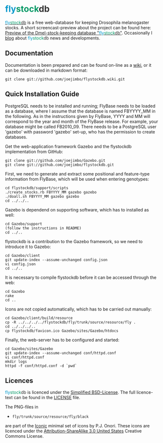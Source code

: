 <span style="color: #0099cc;">fly</span><span style="color: #009966;">stock</span><span style="color: #333333;">db</span>
==========

[<span style="color: #0099cc;">fly</span><span style="color: #009966;">stock</span><span style="color: #333333;">db</span>](http://www.flystockdb.org) is a free web-database for keeping Drosophila melanogaster stocks. A short screencast-preview about the project can be found here: [Preview of the Dmel-stock-keeping database "<span style="color: #0099cc;">fly</span><span style="color: #009966;">stock</span><span style="color: #333333;">db</span>"](http://bergmanlab.smith.man.ac.uk/?p=704). Occasionally I [blog](http://joachimbaran.wordpress.com/tag/flystockdb/) about <span style="color: #0099cc;">fly</span><span style="color: #009966;">stock</span><span style="color: #333333;">db</span> news and developments.

Documentation
-------------

Documentation is been prepared and can be found on-line as a [wiki](https://github.com/joejimbo/flystockdb/wiki), or it can be downloaded in markdown format:

    git clone git://github.com/joejimbo/flystockdb.wiki.git

Quick Installation Guide
------------------------

PostgreSQL needs to be installed and running; FlyBase needs to be loaded as a database, where I assume that the database is named FBYYYY_MM in the following. As in the instructions given by FlyBase, YYYY and MM will correspond to the year and month of the FlyBase release. For example, your database might be called FB2010_09. There needs to be a PostgreSQL user 'gazebo' with password 'gazebo' set-up, who has the permission to create databases.

Get the web-application framework Gazebo and the flystockdb implementation from GitHub:

    git clone git://github.com/joejimbo/Gazebo.git
    git clone git://github.com/joejimbo/flystockdb.git

First, we need to generate and extract some positional and feature-type
information from FlyBase, which will be used when entering genotypes:

    cd flystockdb/support/scripts
    ./create_stocks.rb FBYYYY_MM gazebo gazebo
    ./doall.sh FBYYYY_MM gazebo gazebo
    cd ../../..

Gazebo is dependend on supporting software, which has to installed as well:

    cd Gazebo/support
    (follow the instructions in README)
    cd ../..

flystockdb is a contribution to the Gazebo framework, so we need to introduce it to Gazebo:

    cd Gazebo/client
    git update-index --assume-unchanged config.json
    vi config.json
    cd ../..

It is necessary to compile flystockdb before it can be accessed through the web:

    cd Gazebo
    rake
    cd ..

Icons are not copied automatically, which has to be carried out manually:

    cd Gazebo/client/build/resource
    cp -R ../../../../flystockdb/fly/trunk/source/resource/fly .
    cd ../../../..
    cp flystockdb/favicon.ico Gazebo/sites/Gazebo/htdocs

Finally, the web-server has to be configured and started:

    cd Gazebo/sites/Gazebo
    git update-index --assume-unchanged conf/httpd.conf
    vi conf/httpd.conf
    mkdir logs
    httpd -f conf/httpd.conf -d `pwd`

Licences
--------

<span style="color: #0099cc;">fly</span><span style="color: #009966;">stock</span><span style="color: #333333;">db</span>
is licenced under the [Simplified BSD-License](http://www.opensource.org/licenses/bsd-license.php).
The full licence-text can be found in the [LICENSE](https://github.com/joejimbo/flystockdb/blob/master/LICENSE)
file.

The PNG-files in

* `fly/trunk/source/resource/fly/black`

are part of the [Iconic](http://somerandomdude.com/projects/iconic/) minimal set of icons by
P.J. Onori. These icons are licenced under the
[Attribution-ShareAlike 3.0 United States](http://creativecommons.org/licenses/by-sa/3.0/us/)
Creative Commons License.

